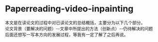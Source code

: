 # Paperreading-video-inpainting
本文是在读论文的过程中对已读论文的总结概括，主要分为以下几个部分。  
论文背景（要解决的问题）--文章中所提出的方法（创新点）--仍待解决的问题  
后面还想写一写本方向的发展过程，等我有一定了解了之后再说。
